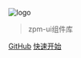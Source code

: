 ![logo](http://static.dei2.com/zpm-ui/logo.png)

> zpm-ui组件库


[GitHub](https://github.com/lsliangshan/zpm-ui)
[快速开始](zh-cn/quickstart)

<!-- ![color](#f0f0f0) -->
